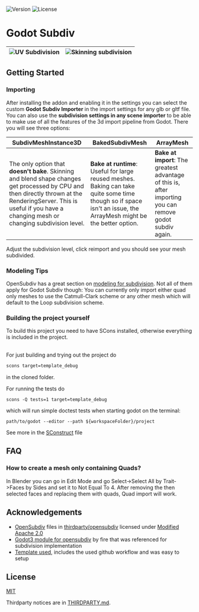 ![Version](https://img.shields.io/badge/Godot-v4.0%20(beta%203)-informational) ![License](https://img.shields.io/github/license/tefusion/godot-subdiv)
# Godot Subdiv

| ![UV Subdivision](UVSubdivision.gif) | ![Skinning subdivision](SkinningSubdivision.gif) |
| ------------------------------------ | ------------------------------------------------ |

## Getting Started

### Importing

After installing the addon and enabling it in the settings you can select the custom **Godot Subdiv Importer** in the import settings for any glb or gltf file. You can also use the **subdivision settings in any scene importer** to be able to make use of all the features of the 3d import pipeline from Godot.
There you will see three options:

| SubdivMeshInstance3D                                                                                                                                                                                                    | BakedSubdivMesh                                                                                                                                                   | ArrayMesh                                                                                                 |
| ----------------------------------------------------------------------------------------------------------------------------------------------------------------------------------------------------------------------- | ----------------------------------------------------------------------------------------------------------------------------------------------------------------- | --------------------------------------------------------------------------------------------------------- |
| The only option that **doesn't bake**. Skinning and blend shape changes get processed by CPU and then directly thrown at the RenderingServer. This is useful if you have a changing mesh or changing subdivision level. | **Bake at runtime**: Useful for large reused meshes. Baking can take quite some time though so if space isn't an issue, the ArrayMesh might be the better option. | **Bake at import**: The greatest advantage of this is, after importing you can remove godot subdiv again. |

Adjust the subdivision level, click reimport and you should see your mesh subdivided.

### Modeling Tips

OpenSubdiv has a great section on [modeling for subdivision](https://graphics.pixar.com/opensubdiv/docs/mod_notes.html). Not all of them apply for Godot Subdiv though: You can currently only import either quad only meshes to use the Catmull-Clark scheme or any other mesh which will default to the Loop subdivision scheme. 

### Building the project yourself

To build this project you need to have SCons installed, otherwise everything is included in the project.

\
For just building and trying out the project do
```bash
scons target=template_debug
```
in the cloned folder. 

For running the tests do
```
scons -Q tests=1 target=template_debug
```
which will run simple doctest tests when starting godot on the terminal:
```
path/to/godot --editor --path ${workspaceFolder}/project
```

See more in the [SConstruct](SConstruct) file

## FAQ

### How to create a mesh only containing Quads?

In Blender you can go in Edit Mode and go Select->Select All by Trait->Faces by Sides and set it to Not Equal To 4. After removing the then selected faces and replacing them with quads, Quad import will work.

## Acknowledgements

- [OpenSubdiv](https://github.com/PixarAnimationStudios/OpenSubdiv) files in [thirdparty/opensubdiv](thirdparty/opensubdiv) licensed under [Modified Apache 2.0](thirdparty/opensubdiv/LICENSE.txt)
- [Godot3 module for opensubdiv](https://github.com/godot-extended-libraries/godot-fire/tree/feature/3.2/opensubdiv-next) by fire that was referenced for subdivision implementation
- [Template used](https://github.com/nathanfranke/gdextension), includes the used github workflow and was easy to setup

## License

[MIT](LICENSE)

Thirdparty notices are in [THIRDPARTY.md](THIRDPARTY.md).
